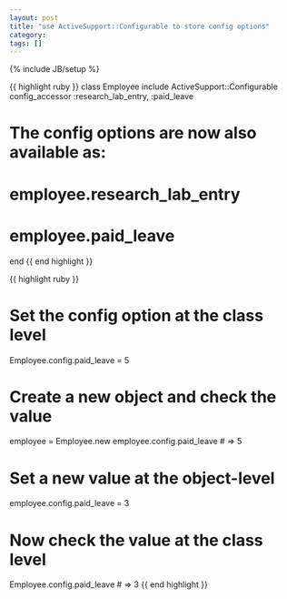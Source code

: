 ```yaml
---
layout: post
title: "use ActiveSupport::Configurable to store config options"
category: 
tags: []
---
```

{% include JB/setup %}

{{ highlight ruby }}
class Employee
  include ActiveSupport::Configurable
  config_accessor :research_lab_entry, :paid_leave
  
  # The config options are now also available as: 
  # employee.research_lab_entry
  # employee.paid_leave
end
{{ end highlight }}


{{ highlight ruby }}
# Set the config option at the class level
Employee.config.paid_leave = 5

# Create a new object and check the value
employee = Employee.new
employee.config.paid_leave # => 5

# Set a new value at the object-level
employee.config.paid_leave = 3

# Now check the value at the class level
Employee.config.paid_leave # => 3
{{ end highlight }}